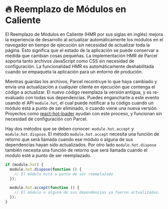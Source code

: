 # 🔥 Reemplazo de Módulos en Caliente

El Reemplazo de Módulos en Caliente (HMR por sus siglas en inglés) mejora la experiencia de desarrollo al actualizar automáticamente los módulos en el navegador en tiempo de ejecución sin necesidad de actualizar toda la página. Esto significa que el estado de la aplicación se puede conservar a medida que cambian cosas pequeñas. La implementación HMR de Parcel soporta tanto archivos JavaScript como CSS sin necesidad de configuración. La funcionalidad HMR es automáticamente deshabilitada cuando se empaqueta la aplicación para un entorno de produción.

Mientras guardas los archivos, Parcel recontruye lo que haya cambiado y envía una actualización a cualquier cliente en ejecución que contenga el código a actualizar. El nuevo código reemplaza la versión antigua, y es re-evaluado con todas sus dependencias. Puedes engancharte a este evento usando el API `module.hot`, el cual puede notificar a tu código cuando un módulo está a punto de ser eliminado, o cuando viene una nueva versión. Proyectos como [react-hot-loader](https://github.com/gaearon/react-hot-loader) ayudan con este proceso, y funcionan sin necesidad de configuración con Parcel.

Hay dos métodos que se deben conocer: `module.hot.accept` y `module.hot.dispose`. El método `module.hot.accept` necesita una función de retorno que será llamada cuando ese módulo o alguna de sus dependencias hayan sido actualizados. Por otro lado `module.hot.dispose` también necesita una función de retorno que será llamada cuando el modulo esté a punto de ser reemplazado.

```javascript
if (module.hot) {
  module.hot.dispose(function () {
    // El módulo está a punto de ser reemplazado
  });

  module.hot.accept(function () {
    // El módulo o alguna de sus dependencias ya fueron actualizadas.
  });
}
```
